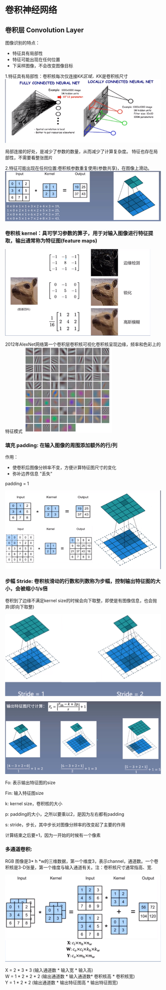 
# 卷积神经网络

## 卷积层 Convolution Layer

图像识别的特点：
* 特征具有局部性
* 特征可能出现在任何位置
* 下采样图像，不会改变图像目标


1.特征具有局部性：卷积核每次仅连接K*K区域，K*K是卷积核尺寸
![image](https://github.com/xiaoxingchen505/Deep_Learning_Notes/blob/master/images/conv1.png)

局部连接的好处，是减少了参数的数量，从而减少了计算复杂度。
特征也存在局部性，不需要看整张图片

2.特征可能出现在任何位置:卷积核参数重复使用(参数共享)，在图像上滑动。
![image](https://github.com/xiaoxingchen505/Deep_Learning_Notes/blob/master/images/conv2.png)

### 卷积核 kernel：具可学习参数的算子，用于对输入图像进行特征提取，输出通常称为特征图(feature maps)
![image](https://github.com/xiaoxingchen505/Deep_Learning_Notes/blob/master/images/kernel.png)

2012年AlexNet网络第一个卷积层卷积核可视化卷积核呈现边缘，频率和色彩上的特征模式
![image](https://github.com/xiaoxingchen505/Deep_Learning_Notes/blob/master/images/featuremap.png)

### 填充 padding: 在输入图像的周围添加额外的行/列
作用：
* 使卷积后图像分辨率不变，方便计算特征图尺寸的变化
* 弥补边界信息 "丢失"

padding = 1

![image](https://github.com/xiaoxingchen505/Deep_Learning_Notes/blob/master/images/padding.png)


### 步幅 Stride: 卷积核滑动的行数和列数称为步幅，控制输出特征图的大小，会被缩小1/s倍

卷积到了边缘不满足kernel size的时候会向下取整，即使是有图像信息，也会抛弃(即向下取整)

![image](https://github.com/xiaoxingchen505/Deep_Learning_Notes/blob/master/images/stride.png)

![image](https://github.com/xiaoxingchen505/Deep_Learning_Notes/blob/master/images/stride2.png)

Fo: 表示输出特征图的size

Fin: 输入特征图size

k: kernel size，卷积核的大小

p: padding的大小，之所以要乘以2，是因为左右都有padding

s: stride，步长，其中步长对图像分辨率的改变起了主要的作用

计算结束之后要+1，因为一开始的时候有一个像素


### 多通道卷积:
RGB 图像是3* h *w的三维数据，第一个维度3，表示channel，通道数。一个卷积核是3-D张量，第一个维度与输入通道有关。注：卷积核尺寸通常指高、宽.

![image](https://github.com/xiaoxingchen505/Deep_Learning_Notes/blob/master/images/channel.png)

X = 2 * 3 * 3 (输入通道数 * 输入宽 * 输入高)<br>
W = 1 * 2 * 2  * 2 (输出通道数 * 输入通道数* 卷积核高 * 卷积核宽) <br>
Y = 1 * 2 * 2 (输出通道数 * 输出特征图高 * 输出特征图宽) 
